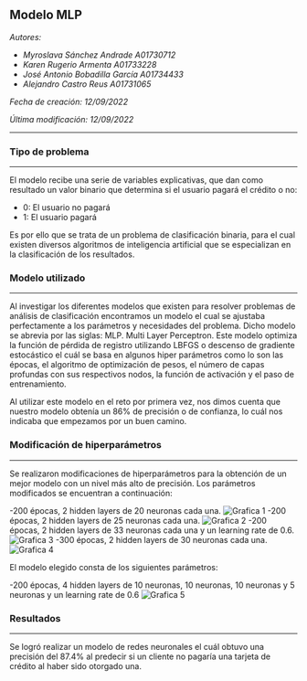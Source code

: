 ## **Modelo MLP**
*Autores:*
- *Myroslava Sánchez Andrade A01730712*
- *Karen Rugerio Armenta A01733228*
- *José Antonio Bobadilla García A01734433*
- *Alejandro Castro Reus A01731065*

*Fecha de creación: 12/09/2022*

*Última modificación: 12/09/2022*

---

### **Tipo de problema**
****

El modelo recibe una serie de variables explicativas, que dan como resultado un valor binario que determina si el usuario pagará el crédito o no:
- 0: El usuario no pagará
- 1: El usuario pagará

Es por ello que se trata de un problema de clasificación binaria, para el cual existen diversos algoritmos de inteligencia artificial que se especializan en la clasificación de los resultados.

### **Modelo utilizado**
****

Al investigar los diferentes modelos que existen para resolver problemas de análisis de clasificación encontramos un modelo el cual se ajustaba perfectamente a los parámetros y necesidades del problema. Dicho modelo se abrevia por las siglas: MLP.  Multi Layer Perceptron. Este modelo optimiza la función de pérdida de registro utilizando LBFGS o descenso de gradiente estocástico el cuál se basa en algunos hiper parámetros como lo son las épocas, el algoritmo de optimización de pesos, el número de capas profundas con sus respectivos nodos, la función de activación y el paso de entrenamiento.

Al utilizar este modelo en el reto por primera vez, nos dimos cuenta que nuestro modelo obtenía un 86% de precisión o de confianza, lo cuál nos indicaba que empezamos por un buen camino. 

### **Modificación de hiperparámetros**
****

Se realizaron modificaciones de hiperparámetros para la obtención de un mejor modelo con un nivel más alto de precisión. Los parámetros modificados se encuentran a continuación: 

-200 épocas, 2 hidden layers de 20 neuronas cada una.
![Grafica 1](./assets/200-20-20.png) 
-200 épocas, 2 hidden layers de 25 neuronas cada una.
![Grafica 2](./assets/200-25-25.png) 
-200 épocas, 2 hidden layers de 33 neuronas cada una y un learning rate de 0.6.
![Grafica 3](./assets/200-33-33-06.png) 
-300 épocas, 2 hidden layers de 30 neuronas cada una.
![Grafica 4](./assets/300-30-30.png) 

El modelo elegido consta de los siguientes parámetros:

-200 épocas, 4 hidden layers de 10 neuronas, 10 neuronas, 10 neuronas y 5 neuronas y un learning rate de 0.6
![Grafica 5](./assets/200-10-10-10-5-06.png) 


### **Resultados**
****

Se logró realizar un modelo de redes neuronales el cuál obtuvo una precisión del 87.4% al predecir si un cliente no pagaría una tarjeta de crédito al haber sido otorgado una. 

